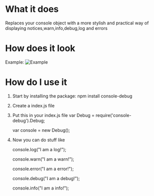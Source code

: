 # What it does
Replaces your console object with a more stylish and practical way of displaying notices,warn,info,debug,log and errors

# How does it look
Example:
![Example](http://s15.postimg.org/cvkyicxzf/output.png)

# How do I use it

1. Start by installing the package:
    npm install console-debug
	
	
2. Create a index.js file


3. Put this in your index.js file
    var Debug = require('console-debug').Debug;

    var console = new Debug(); 

	
4. Now you can do stuff like

    console.log("I am a log!");

    console.warn("I am a warn!");

    console.error("I am a error!");

    console.debug("I am a debug!");

    console.info("I am a info!");
	

